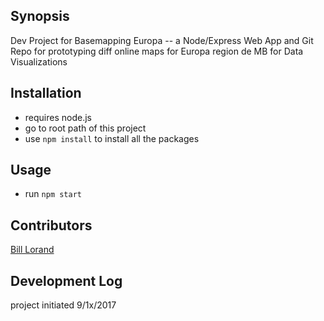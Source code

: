## Synopsis
Dev Project for Basemapping Europa -- a  Node/Express Web App and Git Repo for prototyping diff online maps for Europa region de MB for Data Visualizations 

## Installation
* requires node.js  
* go to root path of this project
* use `npm install` to install all the packages

## Usage
* run `npm start`

## Contributors
[Bill Lorand](mailto://bill.lorand@daimler.com) 

## Development Log
project initiated 9/1x/2017